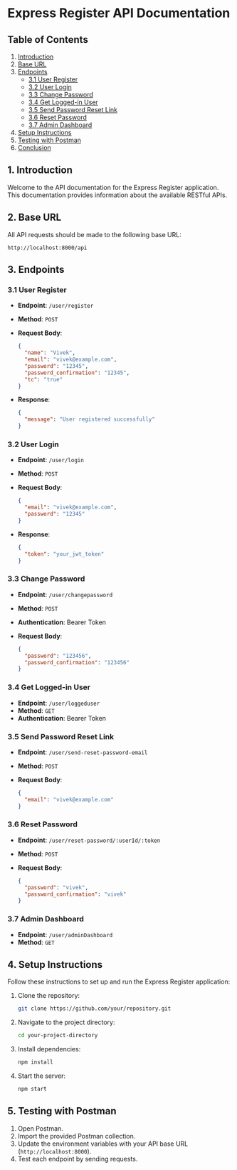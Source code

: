 # Express Register API Documentation

## Table of Contents

1. [Introduction](#1-introduction)
2. [Base URL](#2-base-url)
3. [Endpoints](#3-endpoints)
   - [3.1 User Register](#31-user-register)
   - [3.2 User Login](#32-user-login)
   - [3.3 Change Password](#33-change-password)
   - [3.4 Get Logged-in User](#34-get-logged-in-user)
   - [3.5 Send Password Reset Link](#35-send-password-reset-link)
   - [3.6 Reset Password](#36-reset-password)
   - [3.7 Admin Dashboard](#37-admin-dashboard)
4. [Setup Instructions](#4-setup-instructions)
5. [Testing with Postman](#5-testing-with-postman)
6. [Conclusion](#6-conclusion)

## 1. Introduction

Welcome to the API documentation for the Express Register application. This documentation provides information about the available RESTful APIs.

## 2. Base URL

All API requests should be made to the following base URL:

```
http://localhost:8000/api
```

## 3. Endpoints

### 3.1 User Register

- **Endpoint**: `/user/register`
- **Method**: `POST`
- **Request Body**:

  ```json
  {
    "name": "Vivek",
    "email": "vivek@example.com",
    "password": "12345",
    "password_confirmation": "12345",
    "tc": "true"
  }
  ```

- **Response**:

  ```json
  {
    "message": "User registered successfully"
  }
  ```

### 3.2 User Login

- **Endpoint**: `/user/login`
- **Method**: `POST`
- **Request Body**:

  ```json
  {
    "email": "vivek@example.com",
    "password": "12345"
  }
  ```

- **Response**:

  ```json
  {
    "token": "your_jwt_token"
  }
  ```

### 3.3 Change Password

- **Endpoint**: `/user/changepassword`
- **Method**: `POST`
- **Authentication**: Bearer Token

- **Request Body**:

  ```json
  {
    "password": "123456",
    "password_confirmation": "123456"
  }
  ```

### 3.4 Get Logged-in User

- **Endpoint**: `/user/loggeduser`
- **Method**: `GET`
- **Authentication**: Bearer Token

### 3.5 Send Password Reset Link

- **Endpoint**: `/user/send-reset-password-email`
- **Method**: `POST`
- **Request Body**:

  ```json
  {
    "email": "vivek@example.com"
  }
  ```

### 3.6 Reset Password

- **Endpoint**: `/user/reset-password/:userId/:token`
- **Method**: `POST`
- **Request Body**:

  ```json
  {
    "password": "vivek",
    "password_confirmation": "vivek"
  }
  ```

### 3.7 Admin Dashboard

- **Endpoint**: `/user/adminDashboard`
- **Method**: `GET`

## 4. Setup Instructions

Follow these instructions to set up and run the Express Register application:

1. Clone the repository:
   ```bash
   git clone https://github.com/your/repository.git
   ```

2. Navigate to the project directory:
   ```bash
   cd your-project-directory
   ```

3. Install dependencies:
   ```bash
   npm install
   ```

4. Start the server:
   ```bash
   npm start
   ```

## 5. Testing with Postman

1. Open Postman.
2. Import the provided Postman collection.
3. Update the environment variables with your API base URL (`http://localhost:8000`).
4. Test each endpoint by sending requests.

